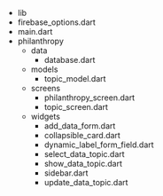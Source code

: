 - lib
- firebase_options.dart
- main.dart
- philanthropy
    - data
        - database.dart
    - models
        - topic_model.dart
    - screens
        - philanthropy_screen.dart
        - topic_screen.dart
    - widgets
        - add_data_form.dart
        - collapsible_card.dart
        - dynamic_label_form_field.dart
        - select_data_topic.dart
        - show_data_topic.dart
        - sidebar.dart
        - update_data_topic.dart
